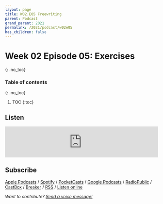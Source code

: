 ```yaml
---
layout: page
title: W02.E05 Freewriting
parent: Podcast
grand_parent: 2021
permalink: /2021/podcast/w02e05
has_children: false
---
```




# Week 02 Episode 05: Exercises
{: .no_toc}


### Table of contents
{: .no_toc}

1. TOC
{:toc}

## Listen

<iframe src="https://anchor.fm/olliepalmer/embed/episodes/2021.W2.E5-Action-es06aq" height="102px" width="100%" frameborder="0" scrolling="no"></iframe>



## Subscribe

[Apple Podcasts](https://podcasts.apple.com/gb/podcast/parallel-worlds/id1504529134) / [Spotify](https://open.spotify.com/show/3L3RhKaoqQZoU9fIcLuZjz) / [PocketCasts](https://pca.st/ha20534r) / [Google Podcasts](https://www.google.com/podcasts?feed=aHR0cHM6Ly9hbmNob3IuZm0vcy8xODg0YjAwOC9wb2RjYXN0L3Jzcw%3D%3D) / [RadioPublic](https://radiopublic.com/parallel-worlds-WzVy1K) / [CastBox](https://castbox.fm/channel/id2710471?utm_source=podcaster&utm_medium=dlink&utm_campaign=c_2710471&utm_content=Parallel%20Worlds-CastBox_FM) / [Breaker](https://www.breaker.audio/parallel-worlds) / [RSS](https://anchor.fm/s/1884b008/podcast/rss) / [Listen online](https://anchor.fm/olliepalmer)

_Want to contribute? [Send a voice message!](https://anchor.fm/olliepalmer/message)_
